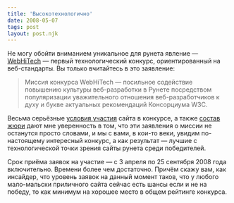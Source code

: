 ```yaml
---
title: 'Высокотехнологично'
date: 2008-05-07
tags: post
layout: post.njk
---
```


Не могу обойти вниманием уникальное для рунета явление — [WebHiTech](http://webhitech.ru/) — первый технологический конкурс, ориентированный на веб-стандарты. Вы только вчитайтесь в это заявление:

> Миссия конкурса WebHiTech — посильное содействие повышению культуры веб-разработки в Рунете посредством популяризации уважительного отношения веб-разработчиков к духу и букве актуальных рекомендаций Консорциума W3C.

Весьма серьёзные [условия участия](http://webhitech.ru/rules/) сайта в конкурсе, а также [состав жюри](http://webhitech.ru/jury/) дают мне уверенность в том, что эти заявления о миссии не останутся просто словами, и мы с вами, в кои-то веки, увидим по-настоящему интересный конкурс, а как результат — лучшие с технологической точки зрения сайты рунета среди победителей.

Срок приёма заявок на участие — с 3 апреля по 25 сентября 2008 года включительно. Времени более чем достаточно. Причём скажу вам, как инсайдер, что уровень заявок на данный момент таков, что у любого мало-мальски приличного сайта сейчас есть шансы если и не на победу, то как минимум на хорошее место в общем рейтинге конкурса.
